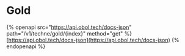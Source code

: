 # Gold

{% openapi src="https://api.obol.tech/docs-json" path="/v1/techne/gold/{index}" method="get" %}
[https://api.obol.tech/docs-json](https://api.obol.tech/docs-json)
{% endopenapi %}
